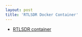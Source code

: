 ```yaml
---
layout: post
title: 'RTLSDR Docker Container'
---
```


- [RTLSDR container](https://github.com/KE8HMV/rtl-sdr-blog)
